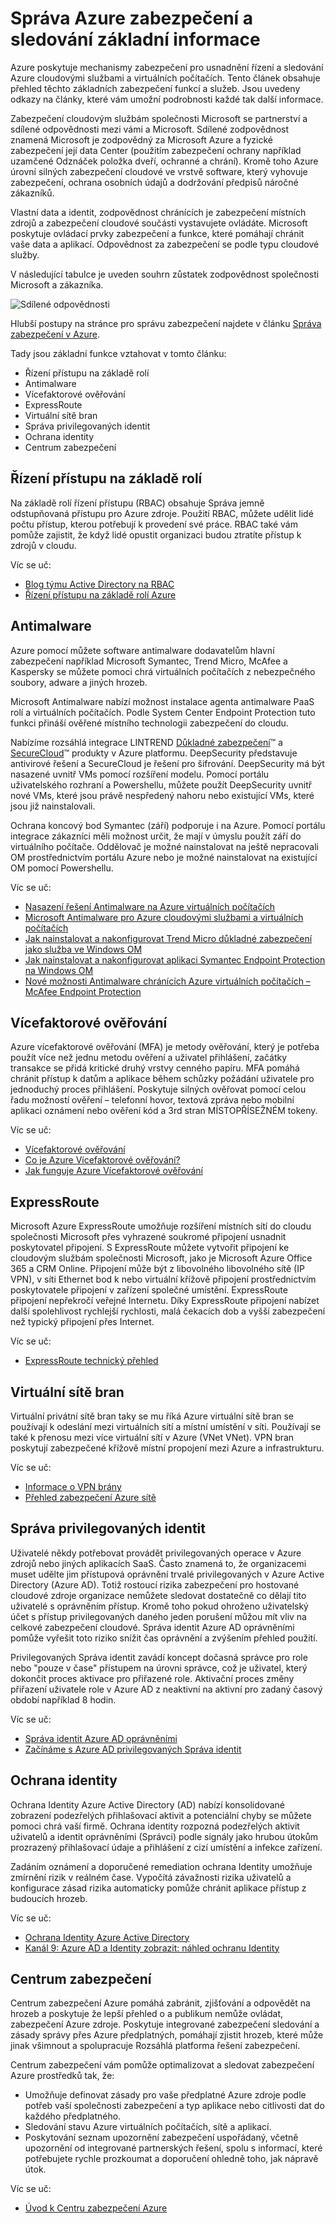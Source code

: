 <properties
   pageTitle="Správa Azure zabezpečení a sledování přehled | Microsoft Azure"
   description=" Azure poskytuje mechanismy zabezpečení pro usnadnění řízení a sledování Azure cloudovými službami a virtuálních počítačích.  Tento článek obsahuje přehled těchto základních zabezpečení funkcí a služeb. "
   services="security"
   documentationCenter="na"
   authors="TerryLanfear"
   manager="StevenPo"
   editor="TomSh"/>

<tags
   ms.service="security"
   ms.devlang="na"
   ms.topic="article"
   ms.tgt_pltfrm="na"
   ms.workload="na"
   ms.date="08/16/2016"
   ms.author="terrylan"/>

# <a name="azure-security-management-and-monitoring-overview"></a>Správa Azure zabezpečení a sledování základní informace

Azure poskytuje mechanismy zabezpečení pro usnadnění řízení a sledování Azure cloudovými službami a virtuálních počítačích. Tento článek obsahuje přehled těchto základních zabezpečení funkcí a služeb. Jsou uvedeny odkazy na články, které vám umožní podrobnosti každé tak další informace.

Zabezpečení cloudovým službám společnosti Microsoft se partnerství a sdílené odpovědnosti mezi vámi a Microsoft. Sdílené zodpovědnost znamená Microsoft je zodpovědný za Microsoft Azure a fyzické zabezpečení její data Center (použitím zabezpečení ochrany například uzamčené Odznáček položka dveří, ochranné a chrání). Kromě toho Azure úrovní silných zabezpečení cloudové ve vrstvě software, který vyhovuje zabezpečení, ochrana osobních údajů a dodržování předpisů náročné zákazníků.

Vlastní data a identit, zodpovědnost chránících je zabezpečení místních zdrojů a zabezpečení cloudové součásti vystavujete ovládáte. Microsoft poskytuje ovládací prvky zabezpečení a funkce, které pomáhají chránit vaše data a aplikací. Odpovědnost za zabezpečení se podle typu cloudové služby.

V následující tabulce je uveden souhrn zůstatek zodpovědnost společnosti Microsoft a zákazníka.

![Sdílené odpovědnosti][1]

Hlubší postupy na stránce pro správu zabezpečení najdete v článku [Správa zabezpečení v Azure](azure-security-management.md).

Tady jsou základní funkce vztahovat v tomto článku:

- Řízení přístupu na základě rolí
- Antimalware
- Vícefaktorové ověřování
- ExpressRoute
- Virtuální sítě bran
- Správa privilegovaných identit
- Ochrana identity
- Centrum zabezpečení

## <a name="role-based-access-control"></a>Řízení přístupu na základě rolí

Na základě rolí řízení přístupu (RBAC) obsahuje Správa jemně odstupňovaná přístupu pro Azure zdroje. Použití RBAC, můžete udělit lidé počtu přístup, kterou potřebují k provedení své práce.  RBAC také vám pomůže zajistit, že když lidé opustit organizaci budou ztratíte přístup k zdrojů v cloudu.

Víc se uč:

- [Blog týmu Active Directory na RBAC](http://i1.blogs.technet.com/b/ad/archive/2015/10/12/azure-rbac-is-ga.aspx)
- [Řízení přístupu na základě rolí Azure](../active-directory/role-based-access-control-configure.md)

## <a name="antimalware"></a>Antimalware

Azure pomocí můžete software antimalware dodavatelům hlavní zabezpečení například Microsoft Symantec, Trend Micro, McAfee a Kaspersky se můžete pomoci chrá virtuálních počítačích z nebezpečného soubory, adware a jiných hrozeb.

Microsoft Antimalware nabízí možnost instalace agenta antimalware PaaS rolí a virtuálních počítačích. Podle System Center Endpoint Protection tuto funkci přináší ověřené místního technologii zabezpečení do cloudu.

Nabízíme rozsáhlá integrace LINTREND [Důkladné zabezpečení](http://www.trendmicro.com/us/enterprise/cloud-solutions/deep-security/)™ a [SecureCloud](http://www.trendmicro.com/us/enterprise/cloud-solutions/secure-cloud/)™ produkty v Azure platformu. DeepSecurity představuje antivirové řešení a SecureCloud je řešení pro šifrování. DeepSecurity má být nasazené uvnitř VMs pomocí rozšíření modelu. Pomocí portálu uživatelského rozhraní a Powershellu, můžete použít DeepSecurity uvnitř nové VMs, které jsou právě nespředený nahoru nebo existující VMs, které jsou již nainstalovali.

Ochrana koncový bod Symantec (září) podporuje i na Azure. Pomocí portálu integrace zákazníci měli možnost určit, že mají v úmyslu použít září do virtuálního počítače. Oddělovač je možné nainstalovat na ještě nepracovali OM prostřednictvím portálu Azure nebo je možné nainstalovat na existující OM pomocí Powershellu.

Víc se uč:

- [Nasazení řešení Antimalware na Azure virtuálních počítačích](https://azure.microsoft.com/blog/deploying-antimalware-solutions-on-azure-virtual-machines/)
- [Microsoft Antimalware pro Azure cloudovými službami a virtuálních počítačích](../security/azure-security-antimalware.md)
- [Jak nainstalovat a nakonfigurovat Trend Micro důkladné zabezpečení jako služba ve Windows OM](../virtual-machines/virtual-machines-windows-classic-install-trend.md)
- [Jak nainstalovat a nakonfigurovat aplikaci Symantec Endpoint Protection na Windows OM](../virtual-machines/virtual-machines-windows-classic-install-symantec.md)
- [Nové možnosti Antimalware chránících Azure virtuálních počítačích – McAfee Endpoint Protection](https://azure.microsoft.com/blog/new-antimalware-options-for-protecting-azure-virtual-machines/)

## <a name="multi-factor-authentication"></a>Vícefaktorové ověřování

Azure vícefaktorové ověřování (MFA) je metody ověřování, který je potřeba použít více než jednu metodu ověření a uživatel přihlášení, začátky transakce se přidá kritické druhý vrstvy cenného papíru. MFA pomáhá chránit přístup k datům a aplikace během schůzky požádání uživatele pro jednoduchý proces přihlášení. Poskytuje silných ověřovat pomocí celou řadu možností ověření – telefonní hovor, textová zpráva nebo mobilní aplikaci oznámení nebo ověření kód a 3rd stran MÍSTOPŘÍSEŽNÉM tokeny.

Víc se uč:

- [Vícefaktorové ověřování](https://azure.microsoft.com/documentation/services/multi-factor-authentication/)
- [Co je Azure Vícefaktorové ověřování?](../multi-factor-authentication/multi-factor-authentication.md)
- [Jak funguje Azure Vícefaktorové ověřování](../multi-factor-authentication/multi-factor-authentication-how-it-works.md)

## <a name="expressroute"></a>ExpressRoute

Microsoft Azure ExpressRoute umožňuje rozšíření místních sítí do cloudu společnosti Microsoft přes vyhrazené soukromé připojení usnadnit poskytovatel připojení. S ExpressRoute můžete vytvořit připojení ke cloudovým službám společnosti Microsoft, jako je Microsoft Azure Office 365 a CRM Online. Připojení může být z libovolného libovolného sítě (IP VPN), v síti Ethernet bod k nebo virtuální křížově připojení prostřednictvím poskytovatele připojení v zařízení společné umístění. ExpressRoute připojení nepřekročí veřejné Internetu. Díky ExpressRoute připojení nabízet další spolehlivost rychlejší rychlosti, malá čekacích dob a vyšší zabezpečení než typický připojení přes Internet.

Víc se uč:

- [ExpressRoute technický přehled](../expressroute/expressroute-introduction.md)

## <a name="virtual-network-gateways"></a>Virtuální sítě bran

Virtuální privátní sítě bran taky se mu říká Azure virtuální sítě bran se používají k odeslání mezi virtuálních sítí a místní umístění v síti. Používají se také k přenosu mezi více virtuální sítí v Azure (VNet VNet).  VPN bran poskytují zabezpečené křížově místní propojení mezi Azure a infrastrukturu.

Víc se uč:

- [Informace o VPN brány](../vpn-gateway/vpn-gateway-about-vpngateways.md)
- [Přehled zabezpečení Azure sítě](security-network-overview.md)

## <a name="privileged-identity-management"></a>Správa privilegovaných identit

Uživatelé někdy potřebovat provádět privilegovaných operace v Azure zdrojů nebo jiných aplikacích SaaS. Často znamená to, že organizacemi muset udělte jim přístupová oprávnění trvalé privilegovaných v Azure Active Directory (Azure AD). Totiž rostoucí rizika zabezpečení pro hostované cloudové zdroje organizace nemůžete sledovat dostatečně co dělají tito uživatelé s oprávněním přístup.
Kromě toho pokud ohroženo uživatelský účet s přístup privilegovaných daného jeden porušení můžou mít vliv na celkové zabezpečení cloudové. Správa identit Azure AD oprávněními pomůže vyřešit toto riziko snížit čas oprávnění a zvýšením přehled použití.  

Privilegovaných Správa identit zavádí koncept dočasná správce pro role nebo "pouze v čase" přístupem na úrovni správce, což je uživatel, který dokončit proces aktivace pro přiřazené role. Aktivační proces změny přiřazení uživatele role v Azure AD z neaktivní na aktivní pro zadaný časový období například 8 hodin.

Víc se uč:

- [Správa identit Azure AD oprávněními](../active-directory/active-directory-privileged-identity-management-configure.md)
- [Začínáme s Azure AD privilegovaných Správa identit](../active-directory/active-directory-privileged-identity-management-getting-started.md)

## <a name="identity-protection"></a>Ochrana identity

Ochrana Identity Azure Active Directory (AD) nabízí konsolidované zobrazení podezřelých přihlašovací aktivit a potenciální chyby se můžete pomoci chrá vaší firmě. Ochrana identity rozpozná podezřelých aktivit uživatelů a identit oprávněními (Správci) podle signály jako hrubou útokům prozrazený přihlašovací údaje a přihlášení z cizí umístění a infekce zařízení.

Zadáním oznámení a doporučené remediation ochrana Identity umožňuje zmírnění rizik v reálném čase. Vypočítá závažnosti rizika uživatelů a konfigurace zásad rizika automaticky pomůže chránit aplikace přístup z budoucích hrozeb.

Víc se uč:

- [Ochrana Identity Azure Active Directory](../active-directory/active-directory-identityprotection.md)
- [Kanál 9: Azure AD a Identity zobrazit: náhled ochranu Identity](https://channel9.msdn.com/Series/Azure-AD-Identity/Azure-AD-and-Identity-Show-Identity-Protection-Preview)

## <a name="security-center"></a>Centrum zabezpečení

Centrum zabezpečení Azure pomáhá zabránit, zjišťování a odpovědět na hrozeb a poskytuje že lepší přehled o a publikum nemůže ovládat, zabezpečení Azure zdroje. Poskytuje integrované zabezpečení sledování a zásady správy přes Azure předplatných, pomáhají zjistit hrozeb, které může jinak všimnout a spolupracuje Rozsáhlá platforma řešení zabezpečení.

Centrum zabezpečení vám pomůže optimalizovat a sledovat zabezpečení Azure prostředků tak, že:

- Umožňuje definovat zásady pro vaše předplatné Azure zdroje podle potřeb vaší společnosti zabezpečení a typ aplikace nebo citlivosti dat do každého předplatného.
- Sledování stavu Azure virtuálních počítačích, sítě a aplikací.
- Poskytování seznam upozornění zabezpečení uspořádaný, včetně upozornění od integrované partnerských řešení, spolu s informací, které potřebujete rychle prozkoumat a doporučení ohledně toho, jak nápravě útok.

Víc se uč:

- [Úvod k Centru zabezpečení Azure](../security-center/security-center-intro.md)

<!--Image references-->
[1]: ./media/security-management-and-monitoring-overview/shared-responsibility.png

